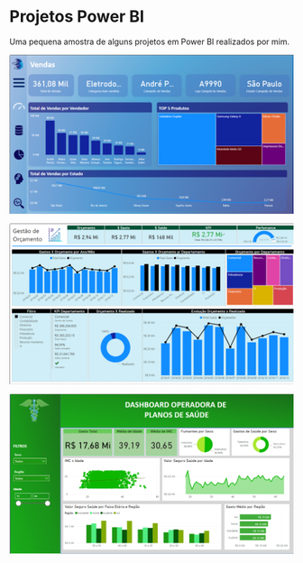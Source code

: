 # Projetos Power BI

Uma pequena amostra de alguns projetos em Power BI realizados por mim.

![Screenshot](vendas.png)

![Screenshot](orcamento.png)

![Screenshot](plano_saude.png)
